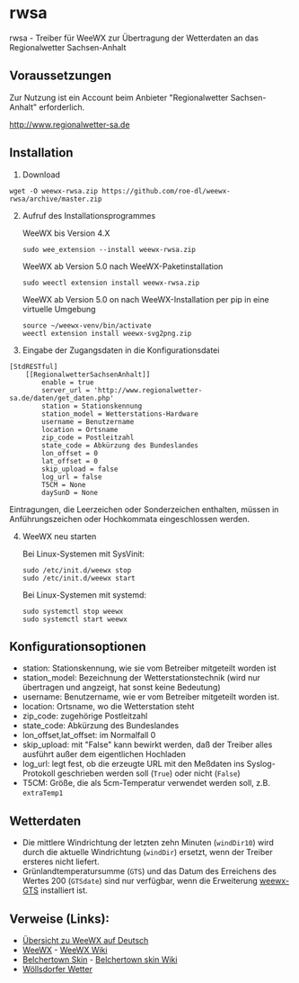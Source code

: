 # rwsa

rwsa - Treiber für WeeWX zur Übertragung der Wetterdaten an das Regionalwetter Sachsen-Anhalt

## Voraussetzungen

Zur Nutzung ist ein Account beim Anbieter "Regionalwetter Sachsen-Anhalt" erforderlich.

  http://www.regionalwetter-sa.de

## Installation

1) Download

```shell
wget -O weewx-rwsa.zip https://github.com/roe-dl/weewx-rwsa/archive/master.zip
```

2) Aufruf des Installationsprogrammes

   WeeWX bis Version 4.X

   ```shell
   sudo wee_extension --install weewx-rwsa.zip
   ```

   WeeWX ab Version 5.0 nach WeeWX-Paketinstallation

   ```shell
   sudo weectl extension install weewx-rwsa.zip
   ```

   WeeWX ab Version 5.0 on nach WeeWX-Installation per pip in eine virtuelle
   Umgebung

   ```shell
   source ~/weewx-venv/bin/activate
   weectl extension install weewx-svg2png.zip
   ```
   
3) Eingabe der Zugangsdaten in die Konfigurationsdatei

```
[StdRESTful]
    [[RegionalwetterSachsenAnhalt]]
        enable = true
        server_url = 'http://www.regionalwetter-sa.de/daten/get_daten.php'
        station = Stationskennung
        station_model = Wetterstations-Hardware
        username = Benutzername
        location = Ortsname
        zip_code = Postleitzahl
        state_code = Abkürzung des Bundeslandes
        lon_offset = 0
        lat_offset = 0
        skip_upload = false
        log_url = false
        T5CM = None
        daySunD = None
```

Eintragungen, die Leerzeichen oder Sonderzeichen enthalten, müssen in Anführungszeichen oder Hochkommata eingeschlossen werden. 

4) WeeWX neu starten

   Bei Linux-Systemen mit SysVinit:

   ```
   sudo /etc/init.d/weewx stop
   sudo /etc/init.d/weewx start
   ```

   Bei Linux-Systemen mit systemd:

   ```
   sudo systemctl stop weewx
   sudo systemctl start weewx
   ```

## Konfigurationsoptionen

* station: Stationskennung, wie sie vom Betreiber mitgeteilt worden ist
* station_model: Bezeichnung der Wetterstationstechnik (wird nur übertragen und angzeigt, hat sonst keine Bedeutung)
* username: Benutzername, wie er vom Betreiber mitgeteilt worden ist.
* location: Ortsname, wo die Wetterstation steht
* zip_code: zugehörige Postleitzahl 
* state_code: Abkürzung des Bundeslandes
* lon_offset,lat_offset: im Normalfall 0
* skip_upload: mit "False" kann bewirkt werden, daß der Treiber alles ausführt außer dem eigentlichen Hochladen
* log_url: legt fest, ob die erzeugte URL mit den Meßdaten ins Syslog-Protokoll geschrieben werden soll (`True`) oder nicht (`False`)
* T5CM: Größe, die als 5cm-Temperatur verwendet werden soll, z.B.
  `extraTemp1`

## Wetterdaten

* Die mittlere Windrichtung der letzten zehn Minuten (`windDir10`) 
  wird durch die aktuelle Windrichtung (`windDir`) ersetzt, 
  wenn der Treiber ersteres nicht liefert.
* Grünlandtemperatursumme (`GTS`) und das Datum des Erreichens des
  Wertes 200 (`GTSdate`) sind nur verfügbar, wenn die Erweiterung
  [weewx-GTS](https://github.com/roe-dl/weewx-GTS) 
  installiert ist.

## Verweise (Links):

* [Übersicht zu WeeWX auf Deutsch](https://www.woellsdorf-wetter.de/software/weewx.html)
* [WeeWX](http://weewx.com) - [WeeWX Wiki](https://github.com/weewx/weewx/wiki)
* [Belchertown Skin](https://obrienlabs.net/belchertownweather-com-website-theme-for-weewx/) - [Belchertown skin Wiki](https://github.com/poblabs/weewx-belchertown/wiki)
* [Wöllsdorfer Wetter](https://www.woellsdorf-wetter.de)


